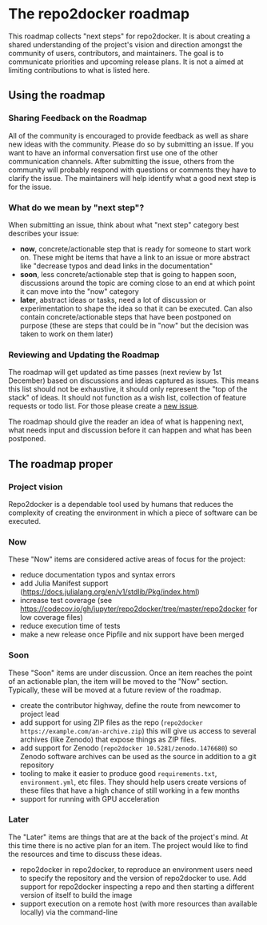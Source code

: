 # The repo2docker roadmap

This roadmap collects "next steps" for repo2docker. It is about creating a
shared understanding of the project's vision and direction amongst
the community of users, contributors, and maintainers.
The goal is to communicate priorities and upcoming release plans.
It is not a aimed at limiting contributions to what is listed here.

## Using the roadmap
### Sharing Feedback on the Roadmap

All of the community is encouraged to provide feedback as well as share new
ideas with the community. Please do so by submitting an issue. If you want to
have an informal conversation first use one of the other communication channels.
After submitting the issue, others from the community will probably
respond with questions or comments they have to clarify the issue. The
maintainers will help identify what a good next step is for the issue.


### What do we mean by "next step"?

When submitting an issue, think about what "next step" category best describes
your issue:

* **now**, concrete/actionable step that is ready for someone to start work on.
These might be items that have a link to an issue or more abstract like
"decrease typos and dead links in the documentation"
* **soon**, less concrete/actionable step that is going to happen soon,
discussions around the topic are coming close to an end at which point it can
move into the "now" category
* **later**, abstract ideas or tasks, need a lot of discussion or
experimentation to shape the idea so that it can be executed. Can also
contain concrete/actionable steps that have been postponed on purpose
(these are steps that could be in "now" but the decision was taken to work on
them later)


### Reviewing and Updating the Roadmap

The roadmap will get updated as time passes (next review by 1st December) based
on discussions and ideas captured as issues.
This means this list should not be exhaustive, it should only represent
the "top of the stack" of ideas. It should
not function as a wish list, collection of feature requests or todo list.
For those please create a
[new issue](https://github.com/jupyter/repo2docker/issues/new).

The roadmap should give the reader an idea of what is happening next, what needs
input and discussion before it can happen and what has been postponed.


## The roadmap proper
### Project vision

Repo2docker is a dependable tool used by humans that reduces the complexity of
creating the environment in which a piece of software can be executed.


### Now

These "Now" items are considered active areas of focus for the project:
* reduce documentation typos and syntax errors
* add Julia Manifest support (https://docs.julialang.org/en/v1/stdlib/Pkg/index.html)
* increase test coverage (see https://codecov.io/gh/jupyter/repo2docker/tree/master/repo2docker for low coverage files)
* reduce execution time of tests
* make a new release once Pipfile and nix support have been merged


### Soon

These "Soon" items are under discussion. Once an item reaches the point of an
actionable plan, the item will be moved to the "Now" section. Typically,
these will be moved at a future review of the roadmap.
* create the contributor highway, define the route from newcomer to project lead
* add support for using ZIP files as the repo (`repo2docker https://example.com/an-archive.zip`) this will give us access to several archives (like Zenodo) that expose things as ZIP files.
* add support for Zenodo (`repo2docker 10.5281/zenodo.1476680`) so Zenodo software archives can be used as the source in addition to a git repository
* tooling to make it easier to produce good `requirements.txt`, `environment.yml`, etc files. They should help users create versions of these files that have a high chance of still working in a few months
* support for running with GPU acceleration


### Later

The "Later" items are things that are at the back of the project's mind. At this
time there is no active plan for an item. The project would like to find the
resources and time to discuss these ideas.
* repo2docker in repo2docker, to reproduce an environment users need to specify the repository and the version of repo2docker to use. Add support for repo2docker inspecting a repo and then starting a different version of itself to build the image
* support execution on a remote host (with more resources than available locally) via the command-line
